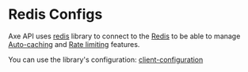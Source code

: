 # Redis Configs

Axe API uses [redis](https://www.npmjs.com/package/redis) library to connect to the [Redis](https://redis.io/) to be able to manage [Auto-caching](/learn/caching) and [Rate limiting](/learn/rate-limiting) features.

You can use the library's configuration: [client-configuration](https://github.com/redis/node-redis/blob/HEAD/docs/client-configuration.md)

